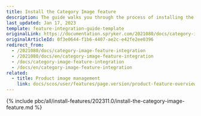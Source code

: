 ```yaml
---
title: Install the Category Image feature
description: The guide walks you through the process of installing the Category Image feature in your project.
last_updated: Jan 17, 2023
template: feature-integration-guide-template
originalLink: https://documentation.spryker.com/2021080/docs/category-image-feature-integration
originalArticleId: 0f3e0644-f1b6-4407-ae2c-e42fe2ee0396
redirect_from:
  - /2021080/docs/category-image-feature-integration
  - /2021080/docs/en/category-image-feature-integration
  - /docs/category-image-feature-integration
  - /docs/en/category-image-feature-integration
related:
  - title: Product image management
    link: docs/scos/user/features/page.version/product-feature-overview/product-images-overview.html
---
```


{% include pbc/all/install-features/202311.0/install-the-category-image-feature.md %} <!-- To edit, see /_includes/pbc/all/install-features/202311.0/install-the-category-image-feature.md -->
